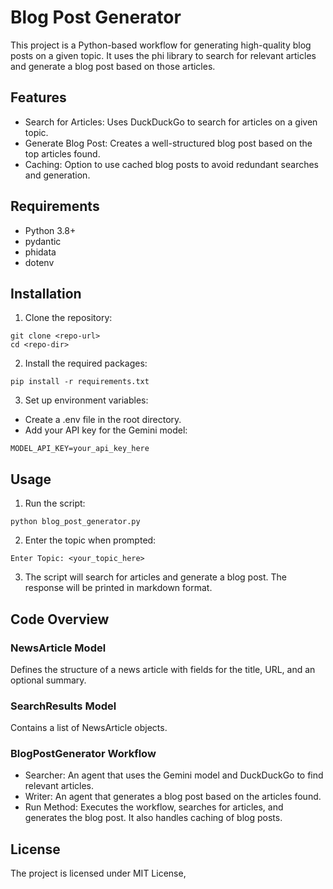 # Blog Post Generator

This project is a Python-based workflow for generating high-quality blog posts on a given topic. It uses the phi library to search for relevant articles and generate a blog post based on those articles.

## Features
* Search for Articles: Uses DuckDuckGo to search for articles on a given topic.
* Generate Blog Post: Creates a well-structured blog post based on the top articles found.
* Caching: Option to use cached blog posts to avoid redundant searches and generation.
## Requirements
* Python 3.8+
* pydantic
* phidata
* dotenv
## Installation
1. Clone the repository:
```
git clone <repo-url>
cd <repo-dir>
```

2. Install the required packages:
```
pip install -r requirements.txt
```

3. Set up environment variables:
* Create a .env file in the root directory.
* Add your API key for the Gemini model:
```
MODEL_API_KEY=your_api_key_here
```
## Usage
1. Run the script:
```
python blog_post_generator.py
```

2. Enter the topic when prompted:
```
Enter Topic: <your_topic_here>
```
3. The script will search for articles and generate a blog post. The response will be printed in markdown format.

## Code Overview

### NewsArticle Model
Defines the structure of a news article with fields for the title, URL, and an optional summary.

### SearchResults Model
Contains a list of NewsArticle objects.

### BlogPostGenerator Workflow
* Searcher: An agent that uses the Gemini model and DuckDuckGo to find relevant articles.
* Writer: An agent that generates a blog post based on the articles found.
* Run Method: Executes the workflow, searches for articles, and generates the blog post. It also handles caching of blog posts.
  
## License
The project is licensed under MIT License,
